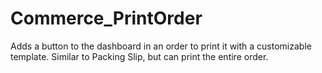 # Commerce_PrintOrder

Adds a button to the dashboard in an order to print it with a customizable template. Similar to Packing Slip, but can print the entire order.
